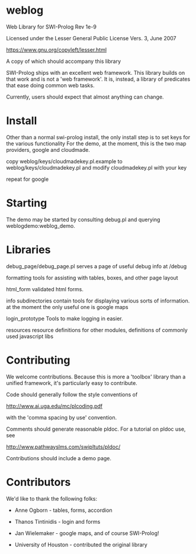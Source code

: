 weblog
======

Web Library for SWI-Prolog
Rev 1e-9

Licensed under the Lesser General Public License Vers. 3, June 2007

https://www.gnu.org/copyleft/lesser.html

A copy of which should accompany this library

SWI-Prolog ships with an excellent web framework. This library builds on that work
and is not a 'web framework'. It is, instead, a library of predicates that ease doing
common web tasks.

Currently, users should expect that almost anything can change.

Install
=======

Other than a normal swi-prolog install, the only install step is to 
set keys for the various functionality 
For the demo, at the moment, this is the two map providers, google and cloudmade.

copy 
weblog/keys/cloudmadekey.pl.example 
to 
weblog/keys/cloudmadekey.pl
and modify cloudmadekey.pl with your key

repeat for google 


Starting
========

The demo may be started by consulting debug.pl and querying weblogdemo:weblog_demo.

Libraries
=========

debug_page/debug_page.pl  serves a page of useful debug info at /debug

formatting    tools for assisting with tables, boxes, and other page layout

html_form     validated html forms.

info          subdirectories contain tools for displaying various sorts of information.
              at the moment the only useful one is google maps
              
login_prototype   Tools to make logging in easier.

resources     resource definitions for other modules, definitions of commonly used javascript libs

Contributing
============

We welcome contributions. Because this is more a 'toolbox' library than a unified 
framework, it's particularly easy to contribute.

Code should generally follow the style conventions of 

http://www.ai.uga.edu/mc/plcoding.pdf

with the 'comma spacing by use' convention.

Comments should generate reasonable pldoc. For a tutorial on pldoc use, see

http://www.pathwayslms.com/swipltuts/pldoc/

Contributions should include a demo page.


Contributors
============

We'd like to thank the following folks:

 * Anne Ogborn - tables, forms, accordion

 * Thanos Tintinidis   - login and forms

 * Jan Wielemaker - google maps, and of course SWI-Prolog!

 * University of Houston - contributed the original library










